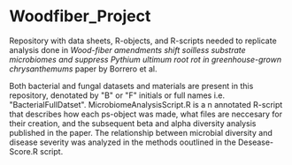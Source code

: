 # Woodfiber_Project
Repository with data sheets, R-objects, and R-scripts needed to replicate analysis done in *Wood-fiber amendments shift soilless substrate microbiomes and suppress Pythium ultimum root rot in greenhouse-grown chrysanthemums* paper by Borrero et al. 

Both bacterial and fungal datasets and materials are present in this repository, denotated by "B" or "F" initials or full names i.e. "BacterialFullDatset". MicrobiomeAnalysisScript.R is a n annotated R-script that describes how each ps-object was made, what files are neccesary for their creation, and the subsequent beta and alpha diversity analysis published in the paper. The relationship between microbial diversity and disease severity was analyzed in the methods ooutlined in the Desease-Score.R script. 
